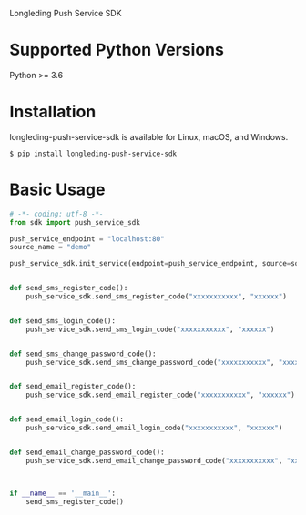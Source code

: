 Longleding Push Service SDK

# Supported Python Versions

Python >= 3.6

# Installation

longleding-push-service-sdk is available for Linux, macOS, and Windows.

```shell script
$ pip install longleding-push-service-sdk
```

# Basic Usage

```python
# -*- coding: utf-8 -*-
from sdk import push_service_sdk

push_service_endpoint = "localhost:80"
source_name = "demo"

push_service_sdk.init_service(endpoint=push_service_endpoint, source=source_name)


def send_sms_register_code():
    push_service_sdk.send_sms_register_code("xxxxxxxxxxx", "xxxxxx")


def send_sms_login_code():
    push_service_sdk.send_sms_login_code("xxxxxxxxxxx", "xxxxxx")


def send_sms_change_password_code():
    push_service_sdk.send_sms_change_password_code("xxxxxxxxxxx", "xxxxxx")


def send_email_register_code():
    push_service_sdk.send_email_register_code("xxxxxxxxxxx", "xxxxxx")


def send_email_login_code():
    push_service_sdk.send_email_login_code("xxxxxxxxxxx", "xxxxxx")


def send_email_change_password_code():
    push_service_sdk.send_email_change_password_code("xxxxxxxxxxx", "xxxxxx")



if __name__ == '__main__':
    send_sms_register_code()

```
